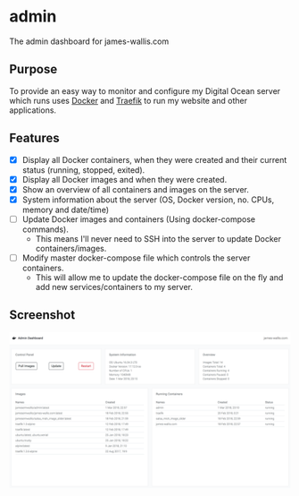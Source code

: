 # admin
The admin dashboard for james-wallis.com

## Purpose
To provide an easy way to monitor and configure my Digital Ocean server which runs uses [Docker](https://www.docker.com/) and [Traefik](https://traefik.io/) to run my website and other applications.

## Features
- [x] Display all Docker containers, when they were created and their current status (running, stopped, exited).
- [x] Display all Docker images and when they were created.
- [x] Show an overview of all containers and images on the server.
- [x] System information about the server (OS, Docker version, no. CPUs, memory and date/time)
- [ ] Update Docker images and containers (Using docker-compose commands).
    * This means I'll never need to SSH into the server to update Docker containers/images.
- [ ] Modify master docker-compose file which controls the server containers.
    * This will allow me to update the docker-compose file on the fly and add new services/containers to my server.

## Screenshot
![Screenshot of the admin dashboard](docs/dashboard-screenshot.png "Screenshot of the admin dashboard")
